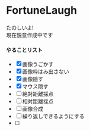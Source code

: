 # FortuneLaugh
たのしいよ!  
現在鋭意作成中です  

#### やることリスト
- [x] 画像うごかす
- [x] 画像枠はみ出さない
- [x] 画像隠す
- [x] マウス隠す
- [ ] 絶対距離採点
- [ ] 相対距離採点
- [ ] 画像合成
- [ ] 繰り返しできるようにする
- [ ] 

